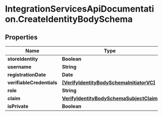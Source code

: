 # IntegrationServicesApiDocumentation.CreateIdentityBodySchema

## Properties
Name | Type | Description | Notes
------------ | ------------- | ------------- | -------------
**storeIdentity** | **Boolean** |  | [optional] 
**username** | **String** |  | [optional] 
**registrationDate** | **Date** |  | [optional] 
**verifiableCredentials** | [**[VerifyIdentityBodySchemaInitiatorVC]**](VerifyIdentityBodySchemaInitiatorVC.md) |  | [optional] 
**role** | **String** |  | [optional] 
**claim** | [**VerifyIdentityBodySchemaSubjectClaim**](VerifyIdentityBodySchemaSubjectClaim.md) |  | [optional] 
**isPrivate** | **Boolean** |  | [optional] 
